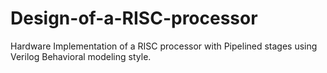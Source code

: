 # Design-of-a-RISC-processor
Hardware Implementation of a RISC processor with Pipelined stages using Verilog Behavioral modeling style.
